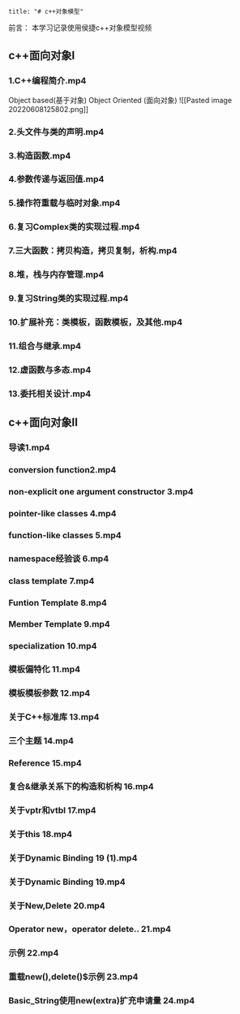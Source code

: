 ```toc
title: "# c++对象模型" 
```

前言：
本学习记录使用侯捷c++对象模型视频

## c++面向对象I

### 1.C++编程简介.mp4
Object based(基于对象)
Object Oriented (面向对象)
![[Pasted image 20220608125802.png]]

### 2.头文件与类的声明.mp4


### 3.构造函数.mp4

### 4.参数传递与返回值.mp4

### 5.操作符重载与临时对象.mp4

### 6.复习Complex类的实现过程.mp4

### 7.三大函数：拷贝构造，拷贝复制，析构.mp4

### 8.堆，栈与内存管理.mp4

### 9.复习String类的实现过程.mp4

### 10.扩展补充：类模板，函数模板，及其他.mp4

### 11.组合与继承.mp4

### 12.虚函数与多态.mp4

### 13.委托相关设计.mp4

  
## c++面向对象II


### 导读1.mp4

### conversion function2.mp4

### non-explicit one argument constructor 3.mp4

### pointer-like classes 4.mp4

### function-like classes 5.mp4

### namespace经验谈 6.mp4

### class template 7.mp4

### Funtion Template 8.mp4

### Member Template 9.mp4

### specialization 10.mp4

### 模板偏特化 11.mp4

### 模板模板参数 12.mp4

### 关于C++标准库 13.mp4

### 三个主题 14.mp4

### Reference 15.mp4

### 复合&继承关系下的构造和析构 16.mp4

### 关于vptr和vtbl 17.mp4

### 关于this 18.mp4

### 关于Dynamic Binding 19 (1).mp4

### 关于Dynamic Binding 19.mp4

### 关于New,Delete 20.mp4

### Operator new，operator delete.. 21.mp4

### 示例 22.mp4

### 重载new(),delete()$示例 23.mp4

### Basic_String使用new(extra)扩充申请量 24.mp4

  






